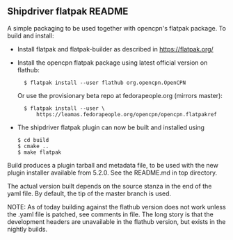 Shipdriver flatpak README
-------------------------

A simple packaging to be used together with  opencpn's flatpak package.
To build and install:

  - Install flatpak and flatpak-builder as described in https://flatpak.org/
  - Install the opencpn  flatpak package using latest official version on
    flathub:

          $ flatpak install --user flathub org.opencpn.OpenCPN

    Or use the provisionary beta repo at fedorapeople.org (mirrors master):

          $ flatpak install --user \
              https://leamas.fedorapeople.org/opencpn/opencpn.flatpakref

  - The shipdriver flatpak plugin can now be built and installed using

        $ cd build
        $ cmake ..
        $ make flatpak

Build produces a plugin tarball and metadata file, to be used with the new
plugin installer available from 5.2.0. See the README.md in top directory.

The actual version built depends on the source stanza in the end of the
yaml file. By default, the tip of the master branch is used.

NOTE: As of today building against the flathub version does not work 
unless the .yaml file is patched, see comments in file. The long story
is that the development headers are unavailable in the flathub version, 
but exists in the nightly builds.
